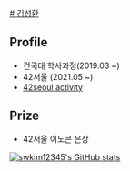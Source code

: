 [# 김성환](https://capsule-render.vercel.app/api?type=waving&height=300&color=gradient&text=SUNGHWKI%20Profile&reversal=true)

## Profile

- 건국대 학사과정(2019.03 ~)
- 42서울 (2021.05 ~)
- [42seoul activity](https://github.com/42seoul-sunghwki)

## Prize

- 42서울 이노콘 은상


[![swkim12345's GitHub stats](https://github-readme-stats.vercel.app/api?username=swkim12345)](https://github.com/anuraghazra/github-readme-stats)

<!--![swkim12345's solved.ac stats](https://github-readme-solvedac.hyp3rflow.vercel.app/api/?handle=swkim12345)-->

